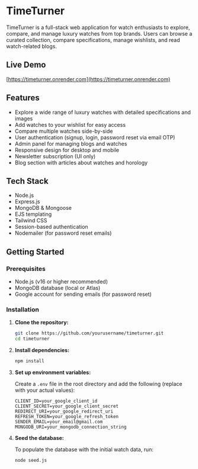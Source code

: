 # TimeTurner

TimeTurner is a full-stack web application for watch enthusiasts to explore, compare, and manage luxury watches from top brands. Users can browse a curated collection, compare specifications, manage wishlists, and read watch-related blogs.

## Live Demo

[https://timeturner.onrender.com](https://timeturner.onrender.com)

## Features

- Explore a wide range of luxury watches with detailed specifications and images
- Add watches to your wishlist for easy access
- Compare multiple watches side-by-side
- User authentication (signup, login, password reset via email OTP)
- Admin panel for managing blogs and watches
- Responsive design for desktop and mobile
- Newsletter subscription (UI only)
- Blog section with articles about watches and horology

## Tech Stack

- Node.js
- Express.js
- MongoDB & Mongoose
- EJS templating
- Tailwind CSS
- Session-based authentication
- Nodemailer (for password reset emails)

## Getting Started

### Prerequisites

- Node.js (v16 or higher recommended)
- MongoDB database (local or Atlas)
- Google account for sending emails (for password reset)

### Installation

1. **Clone the repository:**
   ```sh
   git clone https://github.com/yourusername/timeturner.git
   cd timeturner
   ```

2. **Install dependencies:**
   ```sh
   npm install
   ```

3. **Set up environment variables:**

   Create a `.env` file in the root directory and add the following (replace with your actual values):

   ```
   CLIENT_ID=your_google_client_id
   CLIENT_SECRET=your_google_client_secret
   REDIRECT_URI=your_google_redirect_uri
   REFRESH_TOKEN=your_google_refresh_token
   SENDER_EMAIL=your_email@gmail.com
   MONGODB_URI=your_mongodb_connection_string
   ```

4. **Seed the database:**

   To populate the database with the initial watch data, run:

   ```sh
   node seed.js
